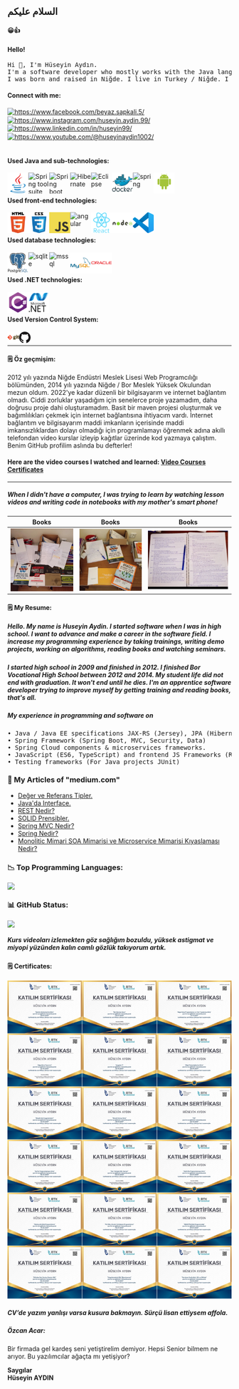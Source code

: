 ## السلام عليكم
#### :grinning::+1:
#### Hello! 
<pre>
Hi 👋, I'm Hüseyin Aydın.
I'm a software developer who mostly works with the Java language. I follow other technologies as well.
I was born and raised in Niğde. I live in Turkey / Niğde. I am an Anatolian child.</pre>

#### Connect with me:
<a href="https://www.facebook.com/beyaz.sapkali.5/" target="blank"><img align="center" src="https://raw.githubusercontent.com/rahuldkjain/github-profile-readme-generator/master/src/images/icons/Social/facebook.svg" alt="https://www.facebook.com/beyaz.sapkali.5/" height="35" width="47" /></a>
<a href="https://www.instagram.com/huseyin.aydin.99/" target="blank"><img align="center" src="https://raw.githubusercontent.com/rahuldkjain/github-profile-readme-generator/master/src/images/icons/Social/instagram.svg" alt="https://www.instagram.com/huseyin.aydin.99/" height="35" width="47" /></a>
<a href="https://www.linkedin.com/in/huseyin99/" target="blank"><img align="center" src="https://raw.githubusercontent.com/rahuldkjain/github-profile-readme-generator/master/src/images/icons/Social/linked-in-alt.svg" alt="https://www.linkedin.com/in/huseyin99/" height="35" width="47" /></a>
<a href="https://www.youtube.com/@huseyinaydin1002/" target="blank"><img align="center" src="https://raw.githubusercontent.com/rahuldkjain/github-profile-readme-generator/master/src/images/icons/Social/youtube.svg" alt="https://www.youtube.com/@huseyinaydin1002/" height="39" width="47" /></a>
</br></br>
#### Used Java and sub-technologies:
<img align="left" src="https://raw.githubusercontent.com/devicons/devicon/master/icons/java/java-original.svg" alt="java" width="47" height="47"/>
<img align="left" alt="Spring tool suite" src="https://user-images.githubusercontent.com/19311256/89726919-c61ef800-da3d-11ea-868d-b33d9955dfcc.png" width="47" height="47" />
<img align="left" alt="Spring boot" src="https://user-images.githubusercontent.com/19311256/89726694-eef1be00-da3a-11ea-8551-a9e143ea0c5d.png" width="47" height="47"/>
<img align="left" alt="Hibernate" src="https://user-images.githubusercontent.com/19311256/89726657-77bc2a00-da3a-11ea-844e-1ec652bc5410.png" width="47" height="47"/>
<img align="left" alt="Eclipse" src="https://user-images.githubusercontent.com/19311256/89726620-eea4f300-da39-11ea-8d26-8f1d68a2704a.png" width="47" height="47"/>
<img align="left" src="https://raw.githubusercontent.com/devicons/devicon/master/icons/docker/docker-original-wordmark.svg" alt="docker" width="47" height="47" />
<img align="left" src="https://www.vectorlogo.zone/logos/springio/springio-icon.svg" alt="spring" width="47" height="47"/>
<img align="left" src="https://raw.githubusercontent.com/devicons/devicon/master/icons/android/android-original-wordmark.svg" alt="android" width="47" height="47"/>
</br></br>

#### Used front-end technologies:
<img align="left" alt="HTML5" src="https://raw.githubusercontent.com/github/explore/80688e429a7d4ef2fca1e82350fe8e3517d3494d/topics/html/html.png" width="47" height="47" />
<img align="left" alt="CSS3" src="https://raw.githubusercontent.com/github/explore/80688e429a7d4ef2fca1e82350fe8e3517d3494d/topics/css/css.png" width="47" height="47" />
<img align="left" alt="JavaScript" src="https://raw.githubusercontent.com/github/explore/80688e429a7d4ef2fca1e82350fe8e3517d3494d/topics/javascript/javascript.png" width="47" height="47" />
<img align="left" src="https://angular.io/assets/images/logos/angular/angular.svg" alt="angular" width="47" height="47" />
<img align="left" src="https://raw.githubusercontent.com/devicons/devicon/master/icons/react/react-original-wordmark.svg" alt="react" width="47" height="47" />
<img align="left" src="https://raw.githubusercontent.com/devicons/devicon/master/icons/nodejs/nodejs-original-wordmark.svg" alt="nodejs" width="47" height="47" />
<img align="left" align="left" alt="Visual Studio Code"  src="https://raw.githubusercontent.com/github/explore/80688e429a7d4ef2fca1e82350fe8e3517d3494d/topics/visual-studio-code/visual-studio-code.png" width="47" height="47" />
</br></br>

#### Used database technologies:
<img align="left" src="https://raw.githubusercontent.com/devicons/devicon/master/icons/postgresql/postgresql-original-wordmark.svg" alt="postgresql" width="47" height="47" />
<img align="left" src="https://www.vectorlogo.zone/logos/sqlite/sqlite-icon.svg" alt="sqlite" width="47" height="47"/>
<img align="left" src="https://www.svgrepo.com/show/303229/microsoft-sql-server-logo.svg" alt="mssql" width="47" height="47" />
<img align="left" src="https://raw.githubusercontent.com/devicons/devicon/master/icons/mysql/mysql-original-wordmark.svg" alt="mysql" width="47" height="47" />
<img align="left" src="https://raw.githubusercontent.com/devicons/devicon/master/icons/oracle/oracle-original.svg" alt="oracle" width="47" height="47" />
</br>
</br>

#### Used .NET technologies:

<img align="left" src="https://raw.githubusercontent.com/devicons/devicon/master/icons/csharp/csharp-original.svg" alt="csharp" width="47" height="47"/>
<img align="left" src="https://raw.githubusercontent.com/devicons/devicon/master/icons/dot-net/dot-net-original-wordmark.svg" alt="dotnet" width="47" height="47"/>
</br></br>

#### Used Version Control System:
<img align="left" alt="Git" width="26px" src="https://raw.githubusercontent.com/github/explore/80688e429a7d4ef2fca1e82350fe8e3517d3494d/topics/git/git.png" />
<img align="left" alt="GitHub" width="26px" src="https://raw.githubusercontent.com/github/explore/78df643247d429f6cc873026c0622819ad797942/topics/github/github.png" />
</br>

---

#### :spiral_notepad: Öz geçmişim: 
2012 yılı yazında Niğde Endüstri Meslek Lisesi Web Programcılığı bölümünden, 2014 yılı yazında Niğde / Bor Meslek Yüksek Okulundan mezun oldum. 2022'ye kadar düzenli bir bilgisayarım ve internet bağlantım olmadı. Ciddi zorluklar yaşadığım için senelerce proje yazamadım, daha doğrusu proje dahi oluşturamadım. Basit bir maven projesi oluşturmak ve bağımlılıkları çekmek için internet bağlantısına ihtiyacım vardı. İnternet bağlantım ve bilgisayarım maddi imkanların içerisinde maddi imkansızlıklardan dolayı olmadığı için programlamayı öğrenmek adına akıllı telefondan video kurslar izleyip kağıtlar üzerinde kod yazmaya çalıştım. Benim GitHub profilim aslında bu defterler!
#### Here are the video courses I watched and learned: [Video Courses Certificates](https://www.linkedin.com/in/huseyin99/details/certifications/ "Video Course")

---

##### When I didn't have a computer, I was trying to learn by watching lesson videos and writing code in notebooks with my mother's smart phone!

|Books |Books  | Books|
--- | --- | ---|
|<img src="resim11.jpg" alt="alt text" title="Çalisma" width="285" />|<img src="resim12.png" alt="alt text" title="Çalisma" width="285" />|<img src="resim13.png" alt="alt text" title="Çalisma" width="385" />|

#### :spiral_notepad: My Resume: 
##### Hello. My name is Huseyin Aydin. I started software when I was in high school. I want to advance and make a career in the software field. I increase my programming experience by taking trainings, writing demo projects, working on algorithms, reading books and watching seminars.
##### I started high school in 2009 and finished in 2012. I finished Bor Vocational High School between 2012 and 2014. My student life did not end with graduation. It won't end until he dies. I'm an apprentice software developer trying to improve myself by getting training and reading books, that's all.
##### My experience in programming and software on
<pre>• Java / Java EE specifications JAX-RS (Jersey), JPA (Hibernate)
• Spring Framework (Spring Boot, MVC, Security, Data)
• Spring Cloud components & microservices frameworks.
• JavaScript (ES6, TypeScript) and frontend JS Frameworks (React and Angular)
• Testing frameworks (For Java projects JUnit)</pre>

### 📕 My Articles of "medium.com"

 - [Değer ve Referans Tipler.](https://medium.com/@huseyinaydin99/javada-de%C4%9Fer-ve-referans-tipler-2fe5c79ba5ad "Değer ve referans tipler")
 - [Java'da Interface.](https://medium.com/@huseyinaydin99/javada-interface-nedir-3257b93a378a "Java'da interface.")
 - [REST Nedir?](https://medium.com/@huseyinaydin99/rest-nedir-http-nedir-http-metotlar-nelerdir-7026e8647a5b "REST Nedir?")
 - [SOLID Prensibler.](https://medium.com/@huseyinaydin99/solid-principle-solid-prensipler-b962d9acf047 "Solid Prensibler")
 - [Spring MVC Nedir?](https://medium.com/@huseyinaydin99/spring-mvc-e5d844d47a4a "Spring MVC Nedir?")
 - [Spring Nedir?](https://medium.com/@huseyinaydin99/spring-nedir-b047ddb34e6a "Spring Nedir?")
 - [Monolitic Mimari SOA Mimarisi ve Microservice Mimarisi Kıyaslaması Nedir?](https://medium.com/@huseyinaydin99/monolitic-mimari-soa-mimarisi-ve-microservice-mimarisi-k%C4%B1yaslamas%C4%B1-nedir-b10bda9dc1fe "Spring Nedir?")


### :chart_with_downwards_trend: Top Programming Languages:
<img align="center" src="https://github-readme-stats.vercel.app/api/top-langs/?username=huseyinaydin99&amp;layout=compact&theme=onelight" />

### :bar_chart: GitHub Status:
<img align="center" src="https://github-profile-trophy.vercel.app/?username=huseyinaydin99&theme=onelight" />

<!-- ### 📈 Used technologies:
<img height="30" width="47" align="center" src="https://github-readme-stats.vercel.app/api?username=huseyinaydin99&show_icons=true&hide_border=false&theme=onelight" />
-->

##### Kurs videoları izlemekten göz sağlığım bozuldu, yüksek astigmat ve miyopi yüzünden kalın camlı gözlük takıyorum artık.
#### :spiral_notepad: Certificates:
![BTK Akademi Sertifikaları | BTK Akademi Certificates](certificates.jpg "BTK Akademi Sertifikaları | BTK Akademi Certificates")


##### CV’de yazım yanlışı varsa kusura bakmayın. Sürçü lisan ettiysem affola.
##### Özcan Acar:
Bir firmada gel kardeş seni yetiştirelim demiyor. Hepsi Senior bilmem ne arıyor. Bu yazılımcılar ağaçta mı yetişiyor?

<b>
Saygılar</br>
Hüseyin AYDIN
</b>
</font>
